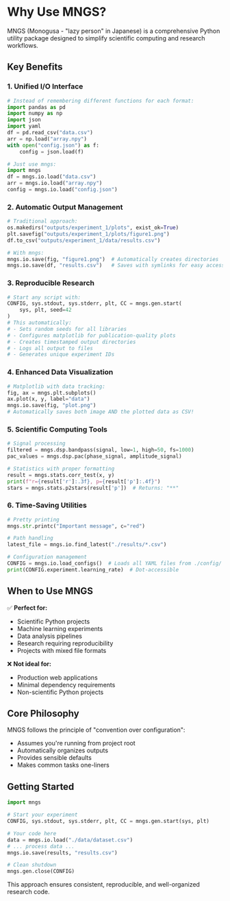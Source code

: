 # Why Use MNGS?

MNGS (Monogusa - "lazy person" in Japanese) is a comprehensive Python utility package designed to simplify scientific computing and research workflows.

## Key Benefits

### 1. **Unified I/O Interface**
```python
# Instead of remembering different functions for each format:
import pandas as pd
import numpy as np
import json
import yaml
df = pd.read_csv("data.csv")
arr = np.load("array.npy")
with open("config.json") as f:
    config = json.load(f)

# Just use mngs:
import mngs
df = mngs.io.load("data.csv")
arr = mngs.io.load("array.npy")
config = mngs.io.load("config.json")
```

### 2. **Automatic Output Management**
```python
# Traditional approach:
os.makedirs("outputs/experiment_1/plots", exist_ok=True)
plt.savefig("outputs/experiment_1/plots/figure1.png")
df.to_csv("outputs/experiment_1/data/results.csv")

# With mngs:
mngs.io.save(fig, "figure1.png")  # Automatically creates directories
mngs.io.save(df, "results.csv")   # Saves with symlinks for easy access
```

### 3. **Reproducible Research**
```python
# Start any script with:
CONFIG, sys.stdout, sys.stderr, plt, CC = mngs.gen.start(
    sys, plt, seed=42
)
# This automatically:
# - Sets random seeds for all libraries
# - Configures matplotlib for publication-quality plots
# - Creates timestamped output directories
# - Logs all output to files
# - Generates unique experiment IDs
```

### 4. **Enhanced Data Visualization**
```python
# Matplotlib with data tracking:
fig, ax = mngs.plt.subplots()
ax.plot(x, y, label="data")
mngs.io.save(fig, "plot.png")
# Automatically saves both image AND the plotted data as CSV!
```

### 5. **Scientific Computing Tools**
```python
# Signal processing
filtered = mngs.dsp.bandpass(signal, low=1, high=50, fs=1000)
pac_values = mngs.dsp.pac(phase_signal, amplitude_signal)

# Statistics with proper formatting
result = mngs.stats.corr_test(x, y)
print(f"r={result['r']:.3f}, p={result['p']:.4f}")
stars = mngs.stats.p2stars(result['p'])  # Returns: "**"
```

### 6. **Time-Saving Utilities**
```python
# Pretty printing
mngs.str.printc("Important message", c="red")

# Path handling
latest_file = mngs.io.find_latest("./results/*.csv")

# Configuration management
CONFIG = mngs.io.load_configs()  # Loads all YAML files from ./config/
print(CONFIG.experiment.learning_rate)  # Dot-accessible
```

## When to Use MNGS

✅ **Perfect for:**
- Scientific Python projects
- Machine learning experiments
- Data analysis pipelines
- Research requiring reproducibility
- Projects with mixed file formats

❌ **Not ideal for:**
- Production web applications
- Minimal dependency requirements
- Non-scientific Python projects

## Core Philosophy

MNGS follows the principle of "convention over configuration":
- Assumes you're running from project root
- Automatically organizes outputs
- Provides sensible defaults
- Makes common tasks one-liners

## Getting Started

```python
import mngs

# Start your experiment
CONFIG, sys.stdout, sys.stderr, plt, CC = mngs.gen.start(sys, plt)

# Your code here
data = mngs.io.load("./data/dataset.csv")
# ... process data ...
mngs.io.save(results, "results.csv")

# Clean shutdown
mngs.gen.close(CONFIG)
```

This approach ensures consistent, reproducible, and well-organized research code.